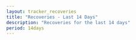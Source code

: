 ```yaml
---
layout: tracker_recoveries
title: "Recoveries - Last 14 Days"
description: "Recoveries for the last 14 days"
period: 14days
---
```


